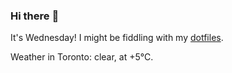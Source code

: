 ### Hi there :wave:

It's Wednesday! I might be fiddling with my [dotfiles](https://github.com/bewuethr/dotfiles).

Weather in Toronto: clear, at +5°C.
